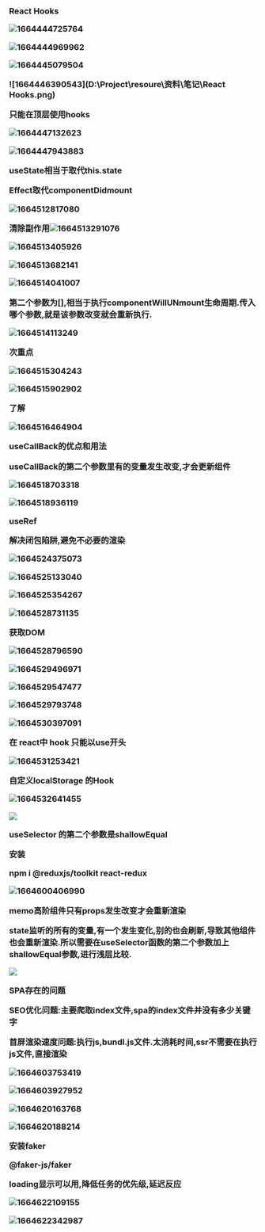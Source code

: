 <h3>React Hooks

![1664444725764](C:\Users\dyqiang\AppData\Roaming\Typora\typora-user-images\1664444725764.png)

![1664444969962](C:\Users\dyqiang\AppData\Roaming\Typora\typora-user-images\1664444969962.png)

![1664445079504](C:\Users\dyqiang\AppData\Roaming\Typora\typora-user-images\1664445079504.png)

![1664446390543](D:\Project\resoure\资料\笔记\React Hooks.png)



**只能在顶层使用hooks**

![1664447132623](C:\Users\dyqiang\AppData\Roaming\Typora\typora-user-images\1664447132623.png)

![1664447943883](C:\Users\dyqiang\AppData\Roaming\Typora\typora-user-images\1664447943883.png)

**useState相当于取代this.state**

**Effect取代componentDidmount**

![1664512817080](C:\Users\dyqiang\AppData\Roaming\Typora\typora-user-images\1664512817080.png)

**清除副作用**![1664513291076](C:\Users\dyqiang\AppData\Roaming\Typora\typora-user-images\1664513291076.png)

![1664513405926](C:\Users\dyqiang\AppData\Roaming\Typora\typora-user-images\1664513405926.png)

![1664513682141](C:\Users\dyqiang\AppData\Roaming\Typora\typora-user-images\1664513682141.png)

![1664514041007](C:\Users\dyqiang\AppData\Roaming\Typora\typora-user-images\1664514041007.png)

第二个参数为[],相当于执行componentWillUNmount生命周期.传入哪个参数,就是该参数改变就会重新执行.

![1664514113249](C:\Users\dyqiang\AppData\Roaming\Typora\typora-user-images\1664514113249.png)

**次重点**

![1664515304243](C:\Users\dyqiang\AppData\Roaming\Typora\typora-user-images\1664515304243.png)

![1664515902902](C:\Users\dyqiang\AppData\Roaming\Typora\typora-user-images\1664515902902.png)

了解

![1664516464904](C:\Users\dyqiang\AppData\Roaming\Typora\typora-user-images\1664516464904.png)

**useCallBack的优点和用法**

useCallBack的第二个参数里有的变量发生改变,才会更新组件

![1664518703318](C:\Users\dyqiang\AppData\Roaming\Typora\typora-user-images\1664518703318.png)

![1664518936119](C:\Users\dyqiang\AppData\Roaming\Typora\typora-user-images\1664518936119.png)

**useRef**

解决闭包陷阱,避免不必要的渲染

![1664524375073](C:\Users\dyqiang\AppData\Roaming\Typora\typora-user-images\1664524375073.png)

![1664525133040](C:\Users\dyqiang\AppData\Roaming\Typora\typora-user-images\1664525133040.png)

![1664525354267](C:\Users\dyqiang\AppData\Roaming\Typora\typora-user-images\1664525354267.png)

![1664528731135](C:\Users\dyqiang\AppData\Roaming\Typora\typora-user-images\1664528731135.png)

获取DOM

![1664528796590](C:\Users\dyqiang\AppData\Roaming\Typora\typora-user-images\1664528796590.png)

![1664529496971](C:\Users\dyqiang\AppData\Roaming\Typora\typora-user-images\1664529496971.png)

![1664529547477](C:\Users\dyqiang\AppData\Roaming\Typora\typora-user-images\1664529547477.png)

![1664529793748](C:\Users\dyqiang\AppData\Roaming\Typora\typora-user-images\1664529793748.png)

![1664530397091](C:\Users\dyqiang\AppData\Roaming\Typora\typora-user-images\1664530397091.png)

在 react中 hook 只能以use开头

![1664531253421](C:\Users\dyqiang\AppData\Roaming\Typora\typora-user-images\1664531253421.png)

**自定义localStorage 的Hook**

![1664532641455](C:\Users\dyqiang\AppData\Roaming\Typora\typora-user-images\1664532641455.png)

![](C:\Users\dyqiang\AppData\Roaming\Typora\typora-user-images\1664601923353.png)

useSelector 的第二个参数是shallowEqual

安装

npm i @reduxjs/toolkit react-redux

![1664600406990](C:\Users\dyqiang\AppData\Roaming\Typora\typora-user-images\1664600406990.png)

**memo高阶组件只有props发生改变才会重新渲染**

**state监听的所有的变量,有一个发生变化,别的也会刷新,导致其他组件也会重新渲染.所以需要在useSelector函数的第二个参数加上shallowEqual参数,进行浅层比较.**

![](C:\Users\dyqiang\AppData\Roaming\Typora\typora-user-images\1664603443201.png)



**SPA存在的问题**

SEO优化问题:主要爬取index文件,spa的index文件并没有多少关键字

首屏渲染速度问题:执行js,bundl.js文件.太消耗时间,ssr不需要在执行js文件,直接渲染

![1664603753419](C:\Users\dyqiang\AppData\Roaming\Typora\typora-user-images\1664603753419.png)

![1664603927952](C:\Users\dyqiang\AppData\Roaming\Typora\typora-user-images\1664603927952.png)

![1664620163768](C:\Users\dyqiang\AppData\Roaming\Typora\typora-user-images\1664620163768.png)

![1664620188214](C:\Users\dyqiang\AppData\Roaming\Typora\typora-user-images\1664620188214.png)

安装faker

@faker-js/faker

loading显示可以用,降低任务的优先级,延迟反应

![1664622109155](C:\Users\dyqiang\AppData\Roaming\Typora\typora-user-images\1664622109155.png)

![1664622342987](C:\Users\dyqiang\AppData\Roaming\Typora\typora-user-images\1664622342987.png)